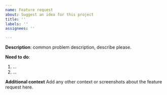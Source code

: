 ```yaml
---
name: Feature request
about: Suggest an idea for this project
title: ''
labels: ''
assignees: ''

---
```


**Description**: common problem description, describe please.

**Need to do**:
1. ...
2. ...

**Additional context**
Add any other context or screenshots about the feature request here.
